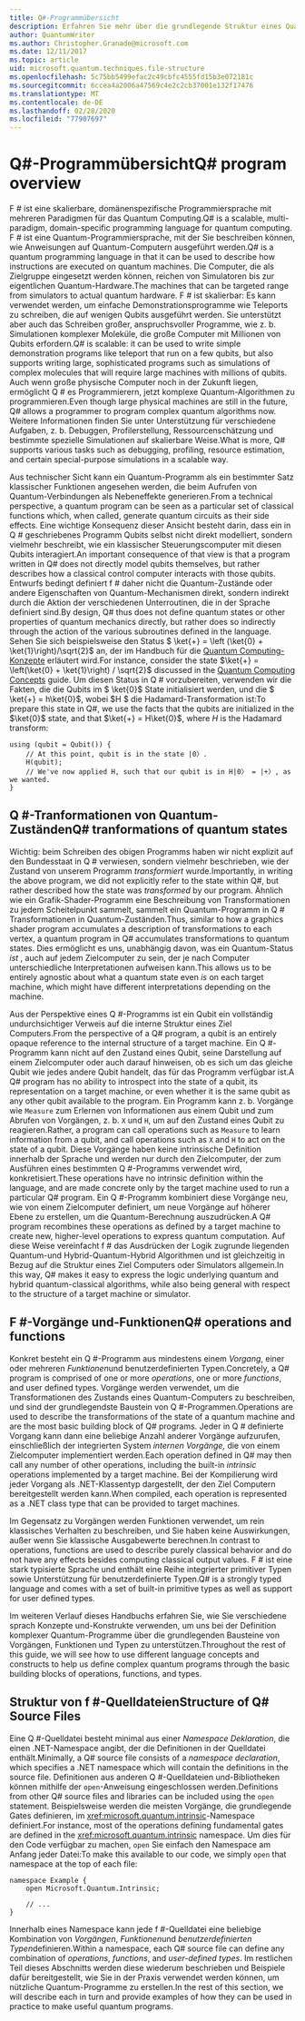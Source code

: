 ```yaml
---
title: Q#-Programmübersicht
description: Erfahren Sie mehr über die grundlegende Struktur eines Quantum-Programms und darüber, wie es Transformationen von Quantum-Zuständen darstellt.
author: QuantumWriter
ms.author: Christopher.Granade@microsoft.com
ms.date: 12/11/2017
ms.topic: article
uid: microsoft.quantum.techniques.file-structure
ms.openlocfilehash: 5c75bb5499efac2c49cbfc4555fd15b3e072181c
ms.sourcegitcommit: 6ccea4a2006a47569c4e2c2cb37001e132f17476
ms.translationtype: MT
ms.contentlocale: de-DE
ms.lasthandoff: 02/28/2020
ms.locfileid: "77907697"
---
```

# <a name="q-program-overview"></a><span data-ttu-id="48539-103">Q#-Programmübersicht</span><span class="sxs-lookup"><span data-stu-id="48539-103">Q# program overview</span></span>

<span data-ttu-id="48539-104">F # ist eine skalierbare, domänenspezifische Programmiersprache mit mehreren Paradigmen für das Quantum Computing.</span><span class="sxs-lookup"><span data-stu-id="48539-104">Q# is a scalable, multi-paradigm, domain-specific programming language for quantum computing.</span></span> <span data-ttu-id="48539-105">F # ist eine Quantum-Programmiersprache, mit der Sie beschreiben können, wie Anweisungen auf Quantum-Computern ausgeführt werden.</span><span class="sxs-lookup"><span data-stu-id="48539-105">Q# is a quantum programming language in that it can be used to describe how instructions are executed on quantum machines.</span></span> <span data-ttu-id="48539-106">Die Computer, die als Zielgruppe eingesetzt werden können, reichen von Simulatoren bis zur eigentlichen Quantum-Hardware.</span><span class="sxs-lookup"><span data-stu-id="48539-106">The machines that can be targeted range from simulators to actual quantum hardware.</span></span> <span data-ttu-id="48539-107">F # ist skalierbar: Es kann verwendet werden, um einfache Demonstrationsprogramme wie Teleports zu schreiben, die auf wenigen Qubits ausgeführt werden. Sie unterstützt aber auch das Schreiben großer, anspruchsvoller Programme, wie z. b. Simulationen komplexer Moleküle, die große Computer mit Millionen von Qubits erfordern.</span><span class="sxs-lookup"><span data-stu-id="48539-107">Q# is scalable: it can be used to write simple demonstration programs like teleport that run on a few qubits, but also supports writing large, sophisticated programs such as simulations of complex molecules that will require large machines with millions of qubits.</span></span> <span data-ttu-id="48539-108">Auch wenn große physische Computer noch in der Zukunft liegen, ermöglicht Q # es Programmierern, jetzt komplexe Quantum-Algorithmen zu programmieren.</span><span class="sxs-lookup"><span data-stu-id="48539-108">Even though large physical machines are still in the future, Q# allows a programmer to program complex quantum algorithms now.</span></span> <span data-ttu-id="48539-109">Weitere Informationen finden Sie unter Unterstützung für verschiedene Aufgaben, z. b. Debuggen, Profilerstellung, Ressourcenschätzung und bestimmte spezielle Simulationen auf skalierbare Weise.</span><span class="sxs-lookup"><span data-stu-id="48539-109">What is more, Q# supports various tasks such as debugging, profiling, resource estimation, and certain special-purpose simulations in a scalable way.</span></span> 

<span data-ttu-id="48539-110">Aus technischer Sicht kann ein Quantum-Programm als ein bestimmter Satz klassischer Funktionen angesehen werden, die beim Aufrufen von Quantum-Verbindungen als Nebeneffekte generieren.</span><span class="sxs-lookup"><span data-stu-id="48539-110">From a technical perspective, a quantum program can be seen as a particular set of classical functions which, when called, generate quantum circuits as their side effects.</span></span> <span data-ttu-id="48539-111">Eine wichtige Konsequenz dieser Ansicht besteht darin, dass ein in Q # geschriebenes Programm Qubits selbst nicht direkt modelliert, sondern vielmehr beschreibt, wie ein klassischer Steuerungscomputer mit diesen Qubits interagiert.</span><span class="sxs-lookup"><span data-stu-id="48539-111">An important consequence of that view is that a program written in Q# does not directly model qubits themselves, but rather describes how a classical control computer interacts with those qubits.</span></span>
<span data-ttu-id="48539-112">Entwurfs bedingt definiert f # daher nicht die Quantum-Zustände oder andere Eigenschaften von Quantum-Mechanismen direkt, sondern indirekt durch die Aktion der verschiedenen Unterroutinen, die in der Sprache definiert sind.</span><span class="sxs-lookup"><span data-stu-id="48539-112">By design, Q# thus does not define quantum states or other properties of quantum mechanics directly, but rather does so indirectly through the action of the various subroutines defined in the language.</span></span>
<span data-ttu-id="48539-113">Sehen Sie sich beispielsweise den Status $ \ket{+} = \left (\ket{0} + \ket{1}\right)/\sqrt{2}$ an, der im Handbuch für die [Quantum Computing-Konzepte](xref:microsoft.quantum.concepts.intro) erläutert wird.</span><span class="sxs-lookup"><span data-stu-id="48539-113">For instance, consider the state $\ket{+} = \left(\ket{0} + \ket{1}\right) / \sqrt{2}$ discussed in the [Quantum Computing Concepts](xref:microsoft.quantum.concepts.intro) guide.</span></span>
<span data-ttu-id="48539-114">Um diesen Status in Q # vorzubereiten, verwenden wir die Fakten, die die Qubits im $ \ket{0}$ State initialisiert werden, und die $ \ket{+} = h\ket{0}$, wobei $H $ die Hadamard-Transformation ist:</span><span class="sxs-lookup"><span data-stu-id="48539-114">To prepare this state in Q#, we use the facts that the qubits are initialized in the $\ket{0}$ state, and that $\ket{+} = H\ket{0}$, where $H$ is the Hadamard transform:</span></span>

```qsharp
using (qubit = Qubit()) {
    // At this point, qubit is in the state |0〉.
    H(qubit);
    // We've now applied H, such that our qubit is in H|0〉 = |+〉, as we wanted.
}
```
## <a name="q-tranformations-of-quantum-states"></a><span data-ttu-id="48539-115">Q #-Tranformationen von Quantum-Zuständen</span><span class="sxs-lookup"><span data-stu-id="48539-115">Q# tranformations of quantum states</span></span>

<span data-ttu-id="48539-116">Wichtig: beim Schreiben des obigen Programms haben wir nicht explizit auf den Bundesstaat in Q # verwiesen, sondern vielmehr beschrieben, wie der Zustand von unserem Programm *transformiert* wurde.</span><span class="sxs-lookup"><span data-stu-id="48539-116">Importantly, in writing the above program, we did not explicitly refer to the state within Q#, but rather described how the state was *transformed* by our program.</span></span>
<span data-ttu-id="48539-117">Ähnlich wie ein Grafik-Shader-Programm eine Beschreibung von Transformationen zu jedem Scheitelpunkt sammelt, sammelt ein Quantum-Programm in Q # Transformationen in Quantum-Zuständen.</span><span class="sxs-lookup"><span data-stu-id="48539-117">Thus, similar to how a graphics shader program accumulates a description of transformations to each vertex, a quantum program in Q# accumulates transformations to quantum states.</span></span>
<span data-ttu-id="48539-118">Dies ermöglicht es uns, unabhängig davon, was ein Quantum-Status *ist* , auch auf jedem Zielcomputer zu sein, der je nach Computer unterschiedliche Interpretationen aufweisen kann.</span><span class="sxs-lookup"><span data-stu-id="48539-118">This allows us to be entirely agnostic about what a quantum state even *is* on each target machine, which might have different interpretations depending on the machine.</span></span> 

<span data-ttu-id="48539-119">Aus der Perspektive eines Q #-Programms ist ein Qubit ein vollständig undurchsichtiger Verweis auf die interne Struktur eines Ziel Computers.</span><span class="sxs-lookup"><span data-stu-id="48539-119">From the perspective of a Q# program, a qubit is an entirely opaque reference to the internal structure of a target machine.</span></span>
<span data-ttu-id="48539-120">Ein Q #-Programm kann nicht auf den Zustand eines Qubit, seine Darstellung auf einem Zielcomputer oder auch darauf hinweisen, ob es sich um das gleiche Qubit wie jedes andere Qubit handelt, das für das Programm verfügbar ist.</span><span class="sxs-lookup"><span data-stu-id="48539-120">A Q# program has no ability to introspect into the state of a qubit, its representation on a target machine, or even whether it is the same qubit as any other qubit available to the program.</span></span>
<span data-ttu-id="48539-121">Ein Programm kann z. b. Vorgänge wie `Measure` zum Erlernen von Informationen aus einem Qubit und zum Abrufen von Vorgängen, z. b. `X` und `H`, um auf den Zustand eines Qubit zu reagieren.</span><span class="sxs-lookup"><span data-stu-id="48539-121">Rather, a program can call operations such as `Measure` to learn information from a qubit, and call operations such as `X` and `H` to act on the state of a qubit.</span></span>
<span data-ttu-id="48539-122">Diese Vorgänge haben keine intrinsische Definition innerhalb der Sprache und werden nur durch den Zielcomputer, der zum Ausführen eines bestimmten Q #-Programms verwendet wird, konkretisiert.</span><span class="sxs-lookup"><span data-stu-id="48539-122">These operations have no intrinsic definition within the language, and are made concrete only by the target machine used to run a particular Q# program.</span></span>
<span data-ttu-id="48539-123">Ein Q #-Programm kombiniert diese Vorgänge neu, wie von einem Zielcomputer definiert, um neue Vorgänge auf höherer Ebene zu erstellen, um die Quantum-Berechnung auszudrücken.</span><span class="sxs-lookup"><span data-stu-id="48539-123">A Q# program recombines these operations as defined by a target machine to create new, higher-level operations to express quantum computation.</span></span>
<span data-ttu-id="48539-124">Auf diese Weise vereinfacht f # das Ausdrücken der Logik zugrunde liegenden Quantum-und Hybrid-Quantum-Hybrid Algorithmen und ist gleichzeitig in Bezug auf die Struktur eines Ziel Computers oder Simulators allgemein.</span><span class="sxs-lookup"><span data-stu-id="48539-124">In this way, Q# makes it easy to express the logic underlying quantum and hybrid quantum-classical algorithms, while also being general with respect to the structure of a target machine or simulator.</span></span>

## <a name="q-operations-and-functions"></a><span data-ttu-id="48539-125">F #-Vorgänge und-Funktionen</span><span class="sxs-lookup"><span data-stu-id="48539-125">Q# operations and functions</span></span>

<span data-ttu-id="48539-126">Konkret besteht ein Q #-Programm aus mindestens einem *Vorgang*, einer oder mehreren *Funktionen*und benutzerdefinierten Typen.</span><span class="sxs-lookup"><span data-stu-id="48539-126">Concretely, a Q# program is comprised of one or more *operations*, one or more *functions*, and user defined types.</span></span> <span data-ttu-id="48539-127">Vorgänge werden verwendet, um die Transformationen des Zustands eines Quantum-Computers zu beschreiben, und sind der grundlegendste Baustein von Q #-Programmen.</span><span class="sxs-lookup"><span data-stu-id="48539-127">Operations are used to describe the transformations of the state of a quantum machine and are the most basic building block of Q# programs.</span></span> <span data-ttu-id="48539-128">Jeder in Q # definierte Vorgang kann dann eine beliebige Anzahl anderer Vorgänge aufzurufen, einschließlich der integrierten System *internen Vorgänge,* die von einem Zielcomputer implementiert werden.</span><span class="sxs-lookup"><span data-stu-id="48539-128">Each operation defined in Q# may then call any number of other operations, including the built-in *intrinsic* operations implemented by a target machine.</span></span>
<span data-ttu-id="48539-129">Bei der Kompilierung wird jeder Vorgang als .NET-Klassentyp dargestellt, der den Ziel Computern bereitgestellt werden kann.</span><span class="sxs-lookup"><span data-stu-id="48539-129">When compiled, each operation is represented as a .NET class type that can be provided to target machines.</span></span>

<span data-ttu-id="48539-130">Im Gegensatz zu Vorgängen werden Funktionen verwendet, um rein klassisches Verhalten zu beschreiben, und Sie haben keine Auswirkungen, außer wenn Sie klassische Ausgabewerte berechnen.</span><span class="sxs-lookup"><span data-stu-id="48539-130">In contrast to operations, functions are used to describe purely classical behavior and do not have any effects besides computing classical output values.</span></span> <span data-ttu-id="48539-131">F # ist eine stark typisierte Sprache und enthält eine Reihe integrierter primitiver Typen sowie Unterstützung für benutzerdefinierte Typen.</span><span class="sxs-lookup"><span data-stu-id="48539-131">Q# is a strongly typed language and comes with a set of built-in primitive types as well as support for user defined types.</span></span> 

<span data-ttu-id="48539-132">Im weiteren Verlauf dieses Handbuchs erfahren Sie, wie Sie verschiedene sprach Konzepte und-Konstrukte verwenden, um uns bei der Definition komplexer Quantum-Programme über die grundlegenden Bausteine von Vorgängen, Funktionen und Typen zu unterstützen.</span><span class="sxs-lookup"><span data-stu-id="48539-132">Throughout the rest of this guide, we will see how to use different language concepts and constructs to help us define complex quantum programs through the basic building blocks of operations, functions, and types.</span></span> 

## <a name="structure-of-q-source-files"></a><span data-ttu-id="48539-133">Struktur von f #-Quelldateien</span><span class="sxs-lookup"><span data-stu-id="48539-133">Structure of Q# Source Files</span></span>

<span data-ttu-id="48539-134">Eine Q #-Quelldatei besteht minimal aus einer *Namespace Deklaration*, die einen .NET-Namespace angibt, der die Definitionen in der Quelldatei enthält.</span><span class="sxs-lookup"><span data-stu-id="48539-134">Minimally, a Q# source file consists of a *namespace declaration*, which specifies a .NET namespace which will contain the definitions in the source file.</span></span>
<span data-ttu-id="48539-135">Definitionen aus anderen Q #-Quelldateien und-Bibliotheken können mithilfe der `open`-Anweisung eingeschlossen werden.</span><span class="sxs-lookup"><span data-stu-id="48539-135">Definitions from other Q# source files and libraries can be included using the `open` statement.</span></span>
<span data-ttu-id="48539-136">Beispielsweise werden die meisten Vorgänge, die grundlegende Gates definieren, im <xref:microsoft.quantum.intrinsic>-Namespace definiert.</span><span class="sxs-lookup"><span data-stu-id="48539-136">For instance, most of the operations defining fundamental gates are defined in the <xref:microsoft.quantum.intrinsic> namespace.</span></span>
<span data-ttu-id="48539-137">Um dies für den Code verfügbar zu machen, `open` Sie einfach den Namespace am Anfang jeder Datei:</span><span class="sxs-lookup"><span data-stu-id="48539-137">To make this available to our code, we simply `open` that namespace at the top of each file:</span></span>

```qsharp
namespace Example {
    open Microsoft.Quantum.Intrinsic;

    // ...
}
```

<span data-ttu-id="48539-138">Innerhalb eines Namespace kann jede f #-Quelldatei eine beliebige Kombination von *Vorgängen*, *Funktionen*und *benutzerdefinierten Typen*definieren.</span><span class="sxs-lookup"><span data-stu-id="48539-138">Within a namespace, each Q# source file can define any combination of *operations*, *functions*, and *user-defined types*.</span></span>
<span data-ttu-id="48539-139">Im restlichen Teil dieses Abschnitts werden diese wiederum beschrieben und Beispiele dafür bereitgestellt, wie Sie in der Praxis verwendet werden können, um nützliche Quantum-Programme zu erstellen.</span><span class="sxs-lookup"><span data-stu-id="48539-139">In the rest of this section, we will describe each in turn and provide examples of how they can be used in practice to make useful quantum programs.</span></span>
